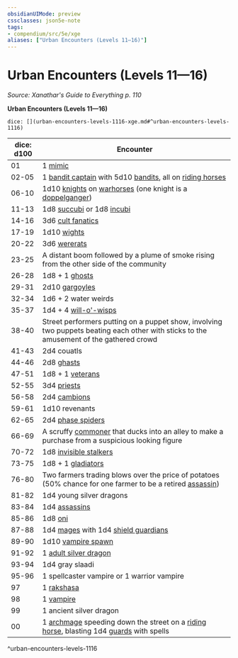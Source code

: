 ```yaml
---
obsidianUIMode: preview
cssclasses: json5e-note
tags:
- compendium/src/5e/xge
aliases: ["Urban Encounters (Levels 11—16)"]
---
```

# Urban Encounters (Levels 11—16)
*Source: Xanathar's Guide to Everything p. 110* 

**Urban Encounters (Levels 11—16)**

`dice: [](urban-encounters-levels-1116-xge.md#^urban-encounters-levels-1116)`

| dice: d100 | Encounter |
|------------|-----------|
| 01 | 1 [mimic](compendium/bestiary/monstrosity/mimic.md) |
| 02-05 | 1 [bandit captain](compendium/bestiary/humanoid/bandit-captain.md) with 5d10 [bandits](compendium/bestiary/humanoid/bandit.md), all on [riding horses](compendium/bestiary/beast/riding-horse.md) |
| 06-10 | 1d10 [knights](compendium/bestiary/humanoid/knight.md) on [warhorses](compendium/bestiary/beast/warhorse.md) (one knight is a [doppelganger](compendium/bestiary/monstrosity/doppelganger.md)) |
| 11-13 | 1d8 [succubi](compendium/bestiary/fiend/succubus.md) or 1d8 [incubi](compendium/bestiary/fiend/incubus.md) |
| 14-16 | 3d6 [cult fanatics](compendium/bestiary/humanoid/cult-fanatic.md) |
| 17-19 | 1d10 [wights](compendium/bestiary/undead/wight.md) |
| 20-22 | 3d6 [wererats](compendium/bestiary/humanoid/wererat.md) |
| 23-25 | A distant boom followed by a plume of smoke rising from the other side of the community |
| 26-28 | 1d8 + 1 [ghosts](compendium/bestiary/undead/ghost.md) |
| 29-31 | 2d10 [gargoyles](compendium/bestiary/elemental/gargoyle.md) |
| 32-34 | 1d6 + 2 water weirds |
| 35-37 | 1d4 + 4 [will-o'-wisps](compendium/bestiary/undead/will-o-wisp.md) |
| 38-40 | Street performers putting on a puppet show, involving two puppets beating each other with sticks to the amusement of the gathered crowd |
| 41-43 | 2d4 couatls |
| 44-46 | 2d8 [ghasts](compendium/bestiary/undead/ghast.md) |
| 47-51 | 1d8 + 1 [veterans](compendium/bestiary/humanoid/veteran.md) |
| 52-55 | 3d4 [priests](compendium/bestiary/humanoid/priest.md) |
| 56-58 | 2d4 [cambions](compendium/bestiary/fiend/cambion.md) |
| 59-61 | 1d10 revenants |
| 62-65 | 2d4 [phase spiders](compendium/bestiary/monstrosity/phase-spider.md) |
| 66-69 | A scruffy [commoner](compendium/bestiary/humanoid/commoner.md) that ducks into an alley to make a purchase from a suspicious looking figure |
| 70-72 | 1d8 [invisible stalkers](compendium/bestiary/elemental/invisible-stalker.md) |
| 73-75 | 1d8 + 1 [gladiators](compendium/bestiary/humanoid/gladiator.md) |
| 76-80 | Two farmers trading blows over the price of potatoes (50% chance for one farmer to be a retired [assassin](compendium/bestiary/humanoid/assassin.md)) |
| 81-82 | 1d4 young silver dragons |
| 83-84 | 1d4 [assassins](compendium/bestiary/humanoid/assassin.md) |
| 85-86 | 1d8 [oni](compendium/bestiary/giant/oni.md) |
| 87-88 | 1d4 [mages](compendium/bestiary/humanoid/mage.md) with 1d4 [shield guardians](compendium/bestiary/construct/shield-guardian.md) |
| 89-90 | 1d10 [vampire spawn](compendium/bestiary/undead/vampire-spawn.md) |
| 91-92 | 1 [adult silver dragon](compendium/bestiary/dragon/adult-silver-dragon.md) |
| 93-94 | 1d4 gray slaadi |
| 95-96 | 1 spellcaster vampire or 1 warrior vampire |
| 97 | 1 [rakshasa](compendium/bestiary/fiend/rakshasa.md) |
| 98 | 1 [vampire](compendium/bestiary/undead/vampire.md) |
| 99 | 1 ancient silver dragon |
| 00 | 1 [archmage](compendium/bestiary/humanoid/archmage.md) speeding down the street on a [riding horse](compendium/bestiary/beast/riding-horse.md), blasting 1d4 [guards](compendium/bestiary/humanoid/guard.md) with spells |
^urban-encounters-levels-1116